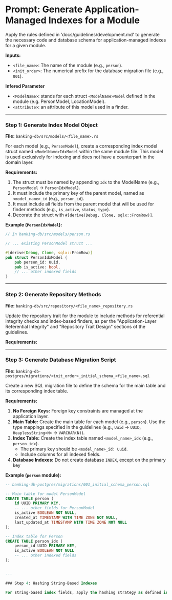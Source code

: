 # Prompt: Generate Application-Managed Indexes for a Module

Apply the rules defined in 'docs/guidelines/development.md' to generate the necessary code and database schema for application-managed indexes for a given module.

**Inputs:**
-   `<file_name>`: The name of the module (e.g., `person`).
-   `<init_order>`: The numerical prefix for the database migration file (e.g., `001`).

**Infered Parameter**
-   `<ModelName>`: stands for each struct `<ModelName>Model` defined in the module (e.g. PersonModel, LocationModel). 
-   `<attribute>`: an attribute of this model used in a finder.
---


### Step 1: Generate Index Model Object

**File:** `banking-db/src/models/<file_name>.rs`

For each model (e.g., `PersonModel`), create a corresponding index model struct named `<ModelName>IdxModel` within the same module file. This model is used exclusively for indexing and does not have a counterpart in the domain layer.

**Requirements:**
1.  The struct must be named by appending `Idx` to the ModelName (e.g., `PersonModel` -> `PersonIdxModel`).
2.  It must include the primary key of the parent model, named as `<model_name>_id` (e.g., `person_id`).
3.  It must include all fields from the parent model that will be used for finder methods (e.g., `is_active`, `status`, `type`).
4.  Decorate the struct with `#[derive(Debug, Clone, sqlx::FromRow)]`.

**Example (`PersonIdxModel`):**
```rust
// In banking-db/src/models/person.rs

// ... existing PersonModel struct ...

#[derive(Debug, Clone, sqlx::FromRow)]
pub struct PersonIdxModel {
    pub person_id: Uuid,
    pub is_active: bool,
    // ... other indexed fields
}
```

---

### Step 2: Generate Repository Methods

**File:** `banking-db/src/repository/<file_name>_repository.rs`

Update the repository trait for the module to include methods for referential integrity checks and index-based finders, as per the "Application-Layer Referential Integrity" and "Repository Trait Design" sections of the guidelines.

**Requirements:**



---

### Step 3: Generate Database Migration Script

**File:** `banking-db-postgres/migrations/<init_order>_initial_schema_<file_name>.sql`

Create a new SQL migration file to define the schema for the main table and its corresponding index table.

**Requirements:**
1.  **No Foreign Keys:** Foreign key constraints are managed at the application layer.
2.  **Main Table:** Create the main table for each model (e.g., `person`). Use the type mappings specified in the guidelines (e.g., `Uuid` -> `UUID`, `HeaplessString<N>` -> `VARCHAR(N)`).
3.  **Index Table:** Create the index table named `<model_name>_idx` (e.g., `person_idx`).
    *   The primary key should be `<model_name>_id: Uuid`.
    *   Include columns for all indexed fields.
4.  **Database Indexes:** Do not create database `INDEX`, except on the primary key

**Example (`person` module):**
```sql
-- banking-db-postgres/migrations/001_initial_schema_person.sql

-- Main table for model PersonModel
CREATE TABLE person (
    id UUID PRIMARY KEY,
    -- ... other fields for PersonModel
    is_active BOOLEAN NOT NULL,
    created_at TIMESTAMP WITH TIME ZONE NOT NULL,
    last_updated_at TIMESTAMP WITH TIME ZONE NOT NULL
);

-- Index table for Person
CREATE TABLE person_idx (
    person_id UUID PRIMARY KEY,
    is_active BOOLEAN NOT NULL
    -- ... other indexed fields
);


---

### Step 4: Hashing String-Based Indexes

For string-based index fields, apply the hashing strategy as defined in the "Hashing String-Based Indexes" section of `docs/guidelines/development.md`. This involves using a fast hashing algorithm (e.g., `xxhash`), storing the hash in the index table, and handling potential collisions in the repository.

